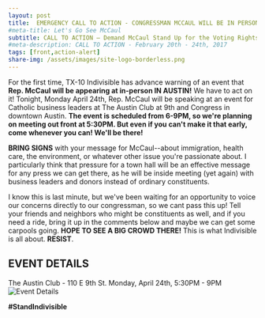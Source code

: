 ```yaml
---
layout: post
title:  EMERGENCY CALL TO ACTION - CONGRESSMAN MCCAUL WILL BE IN PERSON IN AUSTIN!
#meta-title: Let's Go See McCaul
subtitle: CALL TO ACTION – Demand McCaul Stand Up for the Voting Rights Act!
#meta-description: CALL TO ACTION - February 20th - 24th, 2017
tags: [front,action-alert]
share-img: /assets/images/site-logo-borderless.png
---
```


For the first time, TX-10 Indivisible has advance warning of an event that **Rep. McCaul will be appearing at in-person IN AUSTIN!** We have to act on it!
Tonight, Monday April 24th, Rep. McCaul will be speaking at an event for Catholic business leaders at The Austin Club at 9th and Congress in downtown Austin. **The event is scheduled from 6-9PM, so we're planning on meeting out front at 5:30PM. But even if you can't make it that early, come whenever you can! We'll be there!**

**BRING SIGNS** with your message for McCaul--about immigration, health care, the environment, or whatever other issue you're passionate about. I particularly think that pressure for a town hall will be an effective message for any press we can get there, as he will be inside meeting (yet again) with business leaders and donors instead of ordinary constituents.

I know this is last minute, but we've been waiting for an opportunity to voice our concerns directly to our congressman, so we cant pass this up! Tell your friends and neighbors who might be constituents as well, and if you need a ride, bring it up in the comments below and maybe we can get some carpools going. **HOPE TO SEE A BIG CROWD THERE!** This is what Indivisible is all about. **RESIST**.

## EVENT DETAILS
The Austin Club - 110 E 9th St.
Monday, April 24th, 5:30PM - 9PM
![Event Details](https://scontent-dft4-2.xx.fbcdn.net/v/t1.0-9/18033924_10212801821939598_5018964894675877878_n.jpg?oh=bbf454de5b650d24092b7b5a90ed544b&oe=59859EC0)

**#StandIndivisible**
